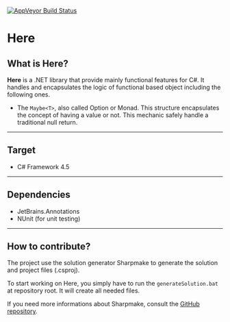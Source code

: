 [![AppVeyor Build Status](https://ci.appveyor.com/api/projects/status/github/KeRNeLith/Here?branch=master&svg=true)](https://ci.appveyor.com/project/KeRNeLith/Here)

# Here

## What is **Here**?

**Here** is a .NET library that provide mainly functional features for C#.
It handles and encapsulates the logic of functional based object including the following ones.

- The `Maybe<T>`, also called Option or Monad. This structure encapsulates the concept of having a value or not. This mechanic safely handle a traditional null return.

---

## Target

- C# Framework 4.5

---

## Dependencies

- JetBrains.Annotations
- NUnit (for unit testing)

---

## How to contribute?

The project use the solution generator Sharpmake to generate the solution and project files (.csproj).

To start working on Here, you simply have to run the `generateSolution.bat` at repository root. It will create all needed files.

If you need more informations about Sharpmake, consult the [GitHub repository](https://github.com/ubisoftinc/Sharpmake).